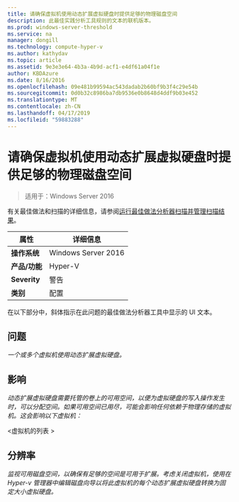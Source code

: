 ```yaml
---
title: 请确保虚拟机使用动态扩展虚拟硬盘时提供足够的物理磁盘空间
description: 此最佳实践分析工具规则的文本的联机版本。
ms.prod: windows-server-threshold
ms.service: na
manager: dongill
ms.technology: compute-hyper-v
ms.author: kathydav
ms.topic: article
ms.assetid: 9e3e3e64-4b3a-4b9d-acf1-e4df61a04f1e
author: KBDAzure
ms.date: 8/16/2016
ms.openlocfilehash: 09e481b99594ac543dadab2b60bf9b3f4c29e54b
ms.sourcegitcommit: 0d0b32c8986ba7db9536e0b8648d4ddf9b03e452
ms.translationtype: MT
ms.contentlocale: zh-CN
ms.lasthandoff: 04/17/2019
ms.locfileid: "59883288"
---
```

# <a name="ensure-sufficient-physical-disk-space-is-available-when-virtual-machines-use-dynamically-expanding-virtual-hard-disks"></a>请确保虚拟机使用动态扩展虚拟硬盘时提供足够的物理磁盘空间

>适用于：Windows Server 2016

有关最佳做法和扫描的详细信息，请参阅[运行最佳做法分析器扫描并管理扫描结果](https://go.microsoft.com/fwlink/p/?LinkID=223177)。  
  
|属性|详细信息|  
|-|-|  
|**操作系统**|Windows Server 2016|  
|**产品/功能**|Hyper-V|  
|**Severity**|警告|  
|**类别**|配置|  
  
在以下部分中，斜体指示在此问题的最佳做法分析器工具中显示的 UI 文本。  
  
## <a name="issue"></a>问题  
*一个或多个虚拟机使用动态扩展虚拟硬盘。*  
  
## <a name="impact"></a>影响  
*动态扩展虚拟硬盘需要托管的卷上的可用空间，以便为虚拟硬盘的写入操作发生时，可以分配空间。如果可用空间已用尽，可能会影响任何依赖于物理存储的虚拟机。这会影响以下虚拟机：*  
  
\<虚拟机的列表 >  
  
## <a name="resolution"></a>分辨率  
*监视可用磁盘空间，以确保有足够的空间是可用于扩展。考虑关闭虚拟机，使用在 Hyper-v 管理器中编辑磁盘向导以将此虚拟机的每个动态扩展虚拟硬盘转换为固定大小虚拟硬盘。*  
  


